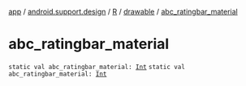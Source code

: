 [app](../../../index.md) / [android.support.design](../../index.md) / [R](../index.md) / [drawable](index.md) / [abc_ratingbar_material](./abc_ratingbar_material.md)

# abc_ratingbar_material

`static val abc_ratingbar_material: `[`Int`](https://kotlinlang.org/api/latest/jvm/stdlib/kotlin/-int/index.html)
`static val abc_ratingbar_material: `[`Int`](https://kotlinlang.org/api/latest/jvm/stdlib/kotlin/-int/index.html)
